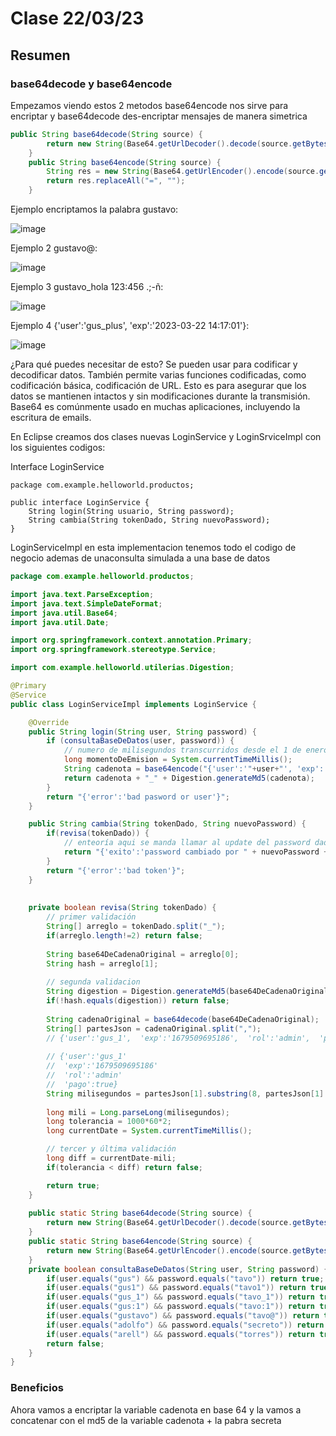 # Clase 22/03/23 #
## Resumen ##
### base64decode y base64encode ###
Empezamos viendo estos 2 metodos base64encode nos sirve para encriptar y base64decode des-encriptar mensajes de manera simetrica
``` java
public String base64decode(String source) {
        return new String(Base64.getUrlDecoder().decode(source.getBytes()));
    }
    public String base64encode(String source) {
        String res = new String(Base64.getUrlEncoder().encode(source.getBytes()));
        return res.replaceAll("=", "");
    }
```
Ejemplo encriptamos la palabra gustavo:

![image](https://user-images.githubusercontent.com/123017277/227068493-c237ef76-5b99-42c5-a90d-56123193f0ed.png)

Ejemplo 2 gustavo@:

![image](https://user-images.githubusercontent.com/123017277/227076055-935101cc-8fad-47d0-866c-13114c90b82a.png)

Ejemplo 3 gustavo_hola 123:456  .;-ñ:

![image](https://user-images.githubusercontent.com/123017277/227077366-39d946a6-6f9f-45b8-ae90-75b2dac9de42.png)

Ejemplo 4 {'user':'gus_plus', 'exp':'2023-03-22 14:17:01'}:

![image](https://user-images.githubusercontent.com/123017277/227077758-288f2748-d6fd-4c1d-8db8-8b46e064c13b.png)

¿Para qué puedes necesitar de esto? Se pueden usar para codificar y decodificar datos. También permite varias funciones codificadas, como codificación básica, codificación de URL. Esto es para asegurar que los datos se mantienen intactos y sin modificaciones durante la transmisión. Base64 es comúnmente usado en muchas aplicaciones, incluyendo la escritura de emails.

En Eclipse creamos dos clases nuevas LoginService y LoginSrviceImpl con los siguientes codigos:  

Interface LoginService
```
package com.example.helloworld.productos;

public interface LoginService {
    String login(String usuario, String password);
    String cambia(String tokenDado, String nuevoPassword);
}
```
LoginServiceImpl en esta implementacion tenemos todo el codigo de negocio ademas de unaconsulta simulada a una base de datos
```java
package com.example.helloworld.productos;

import java.text.ParseException;
import java.text.SimpleDateFormat;
import java.util.Base64;
import java.util.Date;

import org.springframework.context.annotation.Primary;
import org.springframework.stereotype.Service;

import com.example.helloworld.utilerias.Digestion;

@Primary
@Service
public class LoginServiceImpl implements LoginService {

    @Override
    public String login(String user, String password) {
        if (consultaBaseDeDatos(user, password)) {
            // numero de milisegundos transcurridos desde el 1 de enero de 1970 hasta el milisegundo actual
            long momentoDeEmision = System.currentTimeMillis();
            String cadenota = base64encode("{'user':'"+user+"', 'exp':'"+momentoDeEmision+"', 'rol':'admin', 'pago':true}");
            return cadenota + "_" + Digestion.generateMd5(cadenota);
        }
        return "{'error':'bad pasword or user'}";
    }

    public String cambia(String tokenDado, String nuevoPassword) {
        if(revisa(tokenDado)) {
            // enteoría aqui se manda llamar al update del password dado.
            return "{'exito':'password cambiado por " + nuevoPassword + "'}";
        }
        return "{'error':'bad token'}";
    }
    
    
    private boolean revisa(String tokenDado) {
        // primer validación
        String[] arreglo = tokenDado.split("_");
        if(arreglo.length!=2) return false;
        
        String base64DeCadenaOriginal = arreglo[0];
        String hash = arreglo[1];
        
        // segunda validacion
        String digestion = Digestion.generateMd5(base64DeCadenaOriginal);
        if(!hash.equals(digestion)) return false;
        
        String cadenaOriginal = base64decode(base64DeCadenaOriginal);
        String[] partesJson = cadenaOriginal.split(",");
        // {'user':'gus_1',  'exp':'1679509695186',  'rol':'admin',  'pago':true}
        
        // {'user':'gus_1'
        //  'exp':'1679509695186' 
        //  'rol':'admin'
        //  'pago':true}
        String milisegundos = partesJson[1].substring(8, partesJson[1].length()-1);
        
        long mili = Long.parseLong(milisegundos);
        long tolerancia = 1000*60*2;
        long currentDate = System.currentTimeMillis();

        // tercer y última validación
        long diff = currentDate-mili;
        if(tolerancia < diff) return false;

        return true;
    }
    
    public static String base64decode(String source) {
        return new String(Base64.getUrlDecoder().decode(source.getBytes()));
    }
    public static String base64encode(String source) {
        return new String(Base64.getUrlEncoder().encode(source.getBytes())).replaceAll("=", "");
    }
    private boolean consultaBaseDeDatos(String user, String password) {
        if(user.equals("gus") && password.equals("tavo")) return true;
        if(user.equals("gus1") && password.equals("tavo1")) return true;
        if(user.equals("gus_1") && password.equals("tavo_1")) return true;
        if(user.equals("gus:1") && password.equals("tavo:1")) return true;
        if(user.equals("gustavo") && password.equals("tavo@")) return true;
        if(user.equals("adolfo") && password.equals("secreto")) return true;
        if(user.equals("arell") && password.equals("torres")) return true;
        return false;
    }
}
```
### Beneficios ###
Ahora vamos a encriptar la variable cadenota en base 64 y la vamos a concatenar con el md5 de la variable cadenota + la pabra secreta
